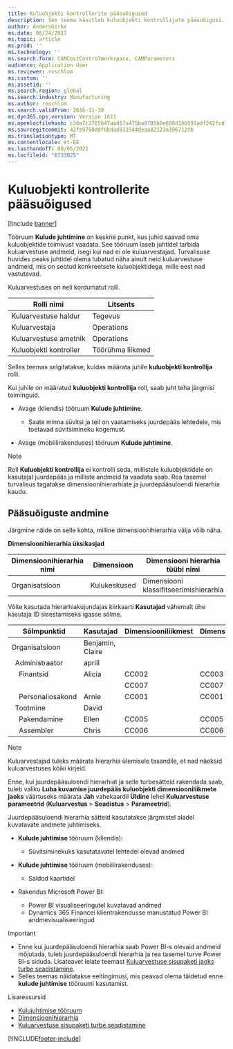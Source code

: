 ```yaml
---
title: Kuluobjekti kontrollerite pääsuõigused
description: See teema käsitleb kuluobjekti kontrollijate pääsuõigusi.
author: AndersGirke
ms.date: 06/24/2017
ms.topic: article
ms.prod: ''
ms.technology: ''
ms.search.form: CAMCostControlWorkspace, CAMParameters
audience: Application User
ms.reviewer: roschlom
ms.custom: ''
ms.assetid: ''
ms.search.region: global
ms.search.industry: Manufacturing
ms.author: roschlom
ms.search.validFrom: 2016-11-30
ms.dyn365.ops.version: Version 1611
ms.openlocfilehash: c30a7c2765647aad17a475ba8705b8e688d166593adf242fcd15d90e49334189
ms.sourcegitcommit: 42fe9790ddf0bdad911544deaa82123a396712fb
ms.translationtype: MT
ms.contentlocale: et-EE
ms.lasthandoff: 08/05/2021
ms.locfileid: "6733025"
---
```

# <a name="access-rights-for-cost-object-controllers"></a>Kuluobjekti kontrollerite pääsuõigused

[!include [banner](../includes/banner.md)]

Tööruum **Kulude juhtimine** on keskne punkt, kus juhid saavad oma kuluobjektide toimivust vaadata. See tööruum laseb juhtidel tarbida kuluarvestuse andmeid, isegi kui nad ei ole kuluarvestajad. Turvalisuse huvides peaks juhtidel olema lubatud näha ainult neid kuluarvestuse andmeid, mis on seotud konkreetsete kuluobjektidega, mille eest nad vastutavad.

Kuluarvestuses on neli kordumatut rolli.

| Rolli nimi               | Litsents      |
|-------------------------|--------------|
| Kuluarvestuse haldur | Tegevus     |
| Kuluarvestaja         | Operations   |
| Kuluarvestuse ametnik   | Operations   |
| Kuluobjekti kontroller  | Töörühma liikmed |

Selles teemas selgitatakse, kuidas määrata juhile **kuluobjekti kontrollija** rolli.

Kui juhile on määratud **kuluobjekti kontrollija** roll, saab juht teha järgmisi toiminguid.

- Avage (kliendis) tööruum **Kulude juhtimine**.

    - Saate minna süvitsi ja teil on vaatamiseks juurdepääs lehtedele, mis toetavad süvitsimineku kogemust.

- Avage (mobiilirakenduses) tööruum **Kulude juhtimine**.

> [!NOTE]
> Roll **Kuluobjekti kontrollija** ei kontrolli seda, millistele kuluobjektidele on kasutajal juurdepääs ja milliste andmeid ta vaadata saab. Rea tasemel turvalisus tagatakse dimensioonihierarhiate ja juurdepääsuloendi hierarhia kaudu.

## <a name="grant-access-rights"></a>Pääsuõiguste andmine
Järgmine näide on selle kohta, milline dimensioonihierarhia välja võib näha.

**Dimensioonihierarhia üksikasjad**

| Dimensioonihierarhia nimi | Dimensioon    | Dimensiooni hierarhia tüübi nimi      | Juurdepääsuloendi hierarhia |
|--------------------------|--------------|------------------------------------|-----------------------|
| Organisatsioon             | Kulukeskused | Dimensiooni klassifitseerimishierarhia | **Jah**               |

Võite kasutada hierarhiakujundajas kiirkaarti **Kasutajad** vähemalt ühe kasutaja ID sisestamiseks igasse sõlme.

|             Sõlmpunktid                 | Kasutajad            | Dimensiooniliikmest     |   Dimensiooniliikmeni   |
|-----------------------------------|------------------|---------------------------|-------------------------|
| Organisatsioon                      | Benjamin, Claire |                           |                         |
| &nbsp;&nbsp;Administraator                 | aprill            |                           |                         |
| &nbsp;&nbsp;&nbsp;&nbsp;Finantsid   | Alicia           | CC002                     | CC003                   |
|                                   |                  | CC007                     | CC007                   |
| &nbsp;&nbsp;&nbsp;&nbsp;Personaliosakond        | Arnie            | CC001                     | CC001                   |
| &nbsp;&nbsp;Tootmine            | David            |                           |                         |
| &nbsp;&nbsp;&nbsp;&nbsp;Pakendamine | Ellen            | CC005                     | CC005                   |
| &nbsp;&nbsp;&nbsp;&nbsp;Assembler  | Chris            | CC006                     | CC006                   |

> [!NOTE]
> Kuluarvestajad tuleks määrata hierarhia ülemisele tasandile, et nad näeksid kuluarvestuses kõiki kirjeid.

Enne, kui juurdepääsuloendi hierarhiat ja selle turbesätteid rakendada saab, tuleb valiku **Luba kuvamise juurdepääs kuluobjekti dimensiooniliikmete jaoks** väärtuseks määrata **Jah** vahekaardil **Üldine** lehel **Kuluarvestuse parameetrid** (**Kuluarvestus** > **Seadistus** > **Parameetrid**).

Juurdepääsuloendi hierarhia sätteid kasutatakse järgmistel aladel kuvatavate andmete juhtimiseks.

- **Kulude juhtimise** tööruum (kliendis):

    - Süvitsiminekuks kasutatavatel lehtedel olevad andmed

- **Kulude juhtimise** tööruum (mobiilirakenduses):

    - Saldod kaartidel

- Rakendus Microsoft Power BI:

    - Power BI visualiseeringutel kuvatavad andmed
    - Dynamics 365 Financei klientrakendusse manustatud Power BI andmevisualiseeringud

> [!IMPORTANT]
> - Enne kui juurdepääsuloendi hierarhia saab Power BI-s olevaid andmeid mõjutada, tuleb juurdepääsuloendi hierarhia ja rea tasemel turve Power BI-s siduda. Lisateavet leiate teemast [Kuluarvestuse sisupaketi jaoks turbe seadistamine](../../fin-ops-core/dev-itpro/analytics/setup-security-cost-accounting-content-pack.md).
> - Selles teemas näidatakse eeltingimusi, mis peavad olema täidetud enne **kulude juhtimise** tööruumi kasutamist.

Lisaressursid

- [Kulujuhtimise tööruum](cost-control-workspace.md)
- [Dimensioonihierarhia](dimension-hierarchy.md)
- [Kuluarvestuse sisupaketi turbe seadistamine](../../fin-ops-core/dev-itpro/analytics/setup-security-cost-accounting-content-pack.md)


[!INCLUDE[footer-include](../../includes/footer-banner.md)]
